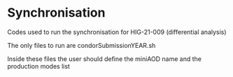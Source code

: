 # Synchronisation

Codes used to run the synchronisation for HIG-21-009 (differential analysis)

The only files to run are condorSubmissionYEAR.sh

Inside these files the user should define the miniAOD name and the production modes list
